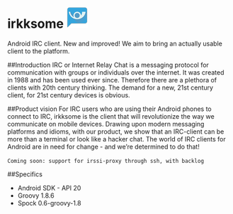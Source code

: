 irkksome ![asdf](app/src/main/res/drawable-mdpi/ic_launcher.png)
========

Android IRC client. New and improved!
We aim to bring an actually usable client to the platform.

##Introduction
IRC or Internet Relay Chat is a messaging protocol for communication
with groups or individuals over the internet. It was created in 1988
and has been used ever since. Therefore there are a plethora of clients
with 20th century thinking. The demand for a new, 21st century client,
for 21st century devices is obvious.
 
##Product vision
For IRC users who are using their Android phones to connect to IRC,
irkksome is the client that will revolutionize the way we
communicate on mobile devices. Drawing upon modern messaging platforms
and idioms, with our product, we show that an IRC-client can be more than a 
terminal or look like a hacker chat. The world of IRC clients for Android 
are in need for change - and we’re determined to do that!

`Coming soon: support for irssi-proxy through ssh, with backlog`

##Specifics
- Android SDK - API 20
- Groovy 1.8.6
- Spock 0.6-groovy-1.8
